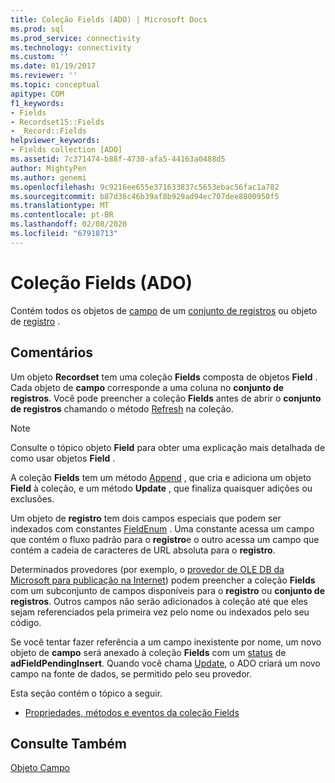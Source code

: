 ```yaml
---
title: Coleção Fields (ADO) | Microsoft Docs
ms.prod: sql
ms.prod_service: connectivity
ms.technology: connectivity
ms.custom: ''
ms.date: 01/19/2017
ms.reviewer: ''
ms.topic: conceptual
apitype: COM
f1_keywords:
- Fields
- Recordset15::Fields
- _Record::Fields
helpviewer_keywords:
- Fields collection [ADO]
ms.assetid: 7c371474-b88f-4730-afa5-44163a0488d5
author: MightyPen
ms.author: genemi
ms.openlocfilehash: 9c9216ee655e371633837c5653ebac56fac1a782
ms.sourcegitcommit: b87d36c46b39af8b929ad94ec707dee8800950f5
ms.translationtype: MT
ms.contentlocale: pt-BR
ms.lasthandoff: 02/08/2020
ms.locfileid: "67918713"
---
```

# <a name="fields-collection-ado"></a>Coleção Fields (ADO)
Contém todos os objetos de [campo](../../../ado/reference/ado-api/field-object.md) de um [conjunto de registros](../../../ado/reference/ado-api/recordset-object-ado.md) ou objeto de [registro](../../../ado/reference/ado-api/record-object-ado.md) .  
  
## <a name="remarks"></a>Comentários  
 Um objeto **Recordset** tem uma coleção **Fields** composta de objetos **Field** . Cada objeto de **campo** corresponde a uma coluna no **conjunto de registros**. Você pode preencher a coleção **Fields** antes de abrir o **conjunto de registros** chamando o método [Refresh](../../../ado/reference/ado-api/refresh-method-ado.md) na coleção.  
  
> [!NOTE]
>  Consulte o tópico objeto **Field** para obter uma explicação mais detalhada de como usar objetos **Field** .  
  
 A coleção **Fields** tem um método [Append](../../../ado/reference/ado-api/append-method-ado.md) , que cria e adiciona um objeto **Field** à coleção, e um método **Update** , que finaliza quaisquer adições ou exclusões.  
  
 Um objeto de **registro** tem dois campos especiais que podem ser indexados com constantes [FieldEnum](../../../ado/reference/ado-api/fieldenum.md) . Uma constante acessa um campo que contém o fluxo padrão para o **registro**e o outro acessa um campo que contém a cadeia de caracteres de URL absoluta para o **registro**.  
  
 Determinados provedores (por exemplo, o [provedor de OLE DB da Microsoft para publicação na Internet](../../../ado/guide/appendixes/microsoft-ole-db-provider-for-internet-publishing.md)) podem preencher a coleção **Fields** com um subconjunto de campos disponíveis para o **registro** ou **conjunto de registros**. Outros campos não serão adicionados à coleção até que eles sejam referenciados pela primeira vez pelo nome ou indexados pelo seu código.  
  
 Se você tentar fazer referência a um campo inexistente por nome, um novo objeto de **campo** será anexado à coleção **Fields** com um [status](../../../ado/reference/ado-api/status-property-ado-field.md) de **adFieldPendingInsert**. Quando você chama [Update](../../../ado/reference/ado-api/update-method.md), o ADO criará um novo campo na fonte de dados, se permitido pelo seu provedor.  
  
 Esta seção contém o tópico a seguir.  
  
-   [Propriedades, métodos e eventos da coleção Fields](../../../ado/reference/ado-api/fields-collection-properties-methods-and-events.md)  
  
## <a name="see-also"></a>Consulte Também  
 [Objeto Campo](../../../ado/reference/ado-api/field-object.md)
